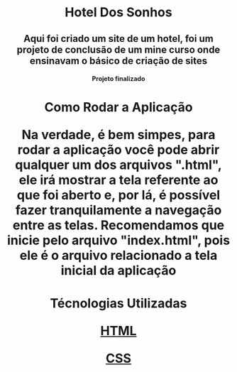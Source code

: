 <h1 align="center"> Hotel Dos Sonhos 
<h2 align="center"> Aqui foi criado um site de um hotel, foi um projeto de conclusão de um mine curso onde ensinavam o básico de criação de sites 

<h4 align="center"> Projeto finalizado

<h1 align="center"> Como Rodar a Aplicação 
<p>
<p> Na verdade, é bem simpes, para rodar a aplicação você pode abrir qualquer um dos arquivos ".html", ele irá mostrar a tela referente ao que foi aberto e, por lá, é possível fazer tranquilamente a navegação entre as telas. 
Recomendamos que inicie pelo arquivo "index.html", pois ele é o arquivo relacionado a tela inicial da aplicação

<h1 align="center"> Técnologias Utilizadas
<p>

[HTML](https://developer.mozilla.org/pt-BR/docs/Web/HTML)

<p>

[CSS](https://developer.mozilla.org/pt-BR/docs/Web/CSS)
